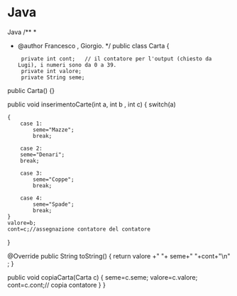 # Java
Java
/**
 *
 * @author Francesco , Giorgio.
 */
    public class Carta {
    
        private int cont;   // il contatore per l'output (chiesto da Lugi), i numeri sono da 0 a 39.
        private int valore; 
        private String seme;
    
public Carta() {}

public void inserimentoCarte(int a, int b , int c) 
{ 
    switch(a) 
   
    { 
        case 1:
            seme="Mazze"; 
            break; 
        
        case 2: 
        seme="Denari"; 
        break; 
        
        case 3: 
            seme="Coppe"; 
            break; 
        
        case 4: 
            seme="Spade"; 
            break; 
    } 
    valore=b; 
    cont=c;//assegnazione contatore del contatore 
}

@Override 
public String toString() 
{ 
    return valore +" "+ seme+" "+cont+"\n" ; 
} 

public void copiaCarta(Carta c) 
{
    seme=c.seme; 
    valore=c.valore;
    cont=c.cont;// copia contatore
} 
}
